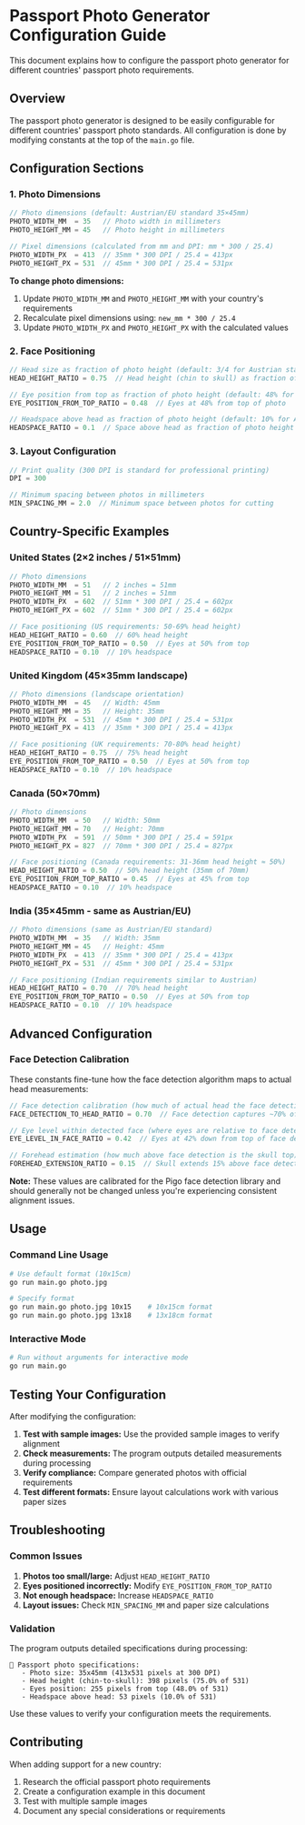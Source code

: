 # Passport Photo Generator Configuration Guide

This document explains how to configure the passport photo generator for different countries' passport photo requirements.

## Overview

The passport photo generator is designed to be easily configurable for different countries' passport photo standards. All configuration is done by modifying constants at the top of the `main.go` file.

## Configuration Sections

### 1. Photo Dimensions

```go
// Photo dimensions (default: Austrian/EU standard 35×45mm)
PHOTO_WIDTH_MM  = 35   // Photo width in millimeters
PHOTO_HEIGHT_MM = 45   // Photo height in millimeters

// Pixel dimensions (calculated from mm and DPI: mm * 300 / 25.4)
PHOTO_WIDTH_PX  = 413  // 35mm * 300 DPI / 25.4 = 413px
PHOTO_HEIGHT_PX = 531  // 45mm * 300 DPI / 25.4 = 531px
```

**To change photo dimensions:**
1. Update `PHOTO_WIDTH_MM` and `PHOTO_HEIGHT_MM` with your country's requirements
2. Recalculate pixel dimensions using: `new_mm * 300 / 25.4`
3. Update `PHOTO_WIDTH_PX` and `PHOTO_HEIGHT_PX` with the calculated values

### 2. Face Positioning

```go
// Head size as fraction of photo height (default: 3/4 for Austrian standard)
HEAD_HEIGHT_RATIO = 0.75  // Head height (chin to skull) as fraction of photo height

// Eye position from top as fraction of photo height (default: 48% for Austrian)
EYE_POSITION_FROM_TOP_RATIO = 0.48  // Eyes at 48% from top of photo

// Headspace above head as fraction of photo height (default: 10% for Austrian)
HEADSPACE_RATIO = 0.1  // Space above head as fraction of photo height
```

### 3. Layout Configuration

```go
// Print quality (300 DPI is standard for professional printing)
DPI = 300

// Minimum spacing between photos in millimeters
MIN_SPACING_MM = 2.0  // Minimum space between photos for cutting
```

## Country-Specific Examples

### United States (2×2 inches / 51×51mm)

```go
// Photo dimensions
PHOTO_WIDTH_MM  = 51   // 2 inches = 51mm
PHOTO_HEIGHT_MM = 51   // 2 inches = 51mm
PHOTO_WIDTH_PX  = 602  // 51mm * 300 DPI / 25.4 = 602px
PHOTO_HEIGHT_PX = 602  // 51mm * 300 DPI / 25.4 = 602px

// Face positioning (US requirements: 50-69% head height)
HEAD_HEIGHT_RATIO = 0.60  // 60% head height
EYE_POSITION_FROM_TOP_RATIO = 0.50  // Eyes at 50% from top
HEADSPACE_RATIO = 0.10  // 10% headspace
```

### United Kingdom (45×35mm landscape)

```go
// Photo dimensions (landscape orientation)
PHOTO_WIDTH_MM  = 45   // Width: 45mm
PHOTO_HEIGHT_MM = 35   // Height: 35mm
PHOTO_WIDTH_PX  = 531  // 45mm * 300 DPI / 25.4 = 531px
PHOTO_HEIGHT_PX = 413  // 35mm * 300 DPI / 25.4 = 413px

// Face positioning (UK requirements: 70-80% head height)
HEAD_HEIGHT_RATIO = 0.75  // 75% head height
EYE_POSITION_FROM_TOP_RATIO = 0.50  // Eyes at 50% from top
HEADSPACE_RATIO = 0.10  // 10% headspace
```

### Canada (50×70mm)

```go
// Photo dimensions
PHOTO_WIDTH_MM  = 50   // Width: 50mm
PHOTO_HEIGHT_MM = 70   // Height: 70mm
PHOTO_WIDTH_PX  = 591  // 50mm * 300 DPI / 25.4 = 591px
PHOTO_HEIGHT_PX = 827  // 70mm * 300 DPI / 25.4 = 827px

// Face positioning (Canada requirements: 31-36mm head height ≈ 50%)
HEAD_HEIGHT_RATIO = 0.50  // 50% head height (35mm of 70mm)
EYE_POSITION_FROM_TOP_RATIO = 0.45  // Eyes at 45% from top
HEADSPACE_RATIO = 0.10  // 10% headspace
```

### India (35×45mm - same as Austrian/EU)

```go
// Photo dimensions (same as Austrian/EU standard)
PHOTO_WIDTH_MM  = 35   // Width: 35mm
PHOTO_HEIGHT_MM = 45   // Height: 45mm
PHOTO_WIDTH_PX  = 413  // 35mm * 300 DPI / 25.4 = 413px
PHOTO_HEIGHT_PX = 531  // 45mm * 300 DPI / 25.4 = 531px

// Face positioning (Indian requirements similar to Austrian)
HEAD_HEIGHT_RATIO = 0.70  // 70% head height
EYE_POSITION_FROM_TOP_RATIO = 0.50  // Eyes at 50% from top
HEADSPACE_RATIO = 0.10  // 10% headspace
```

## Advanced Configuration

### Face Detection Calibration

These constants fine-tune how the face detection algorithm maps to actual head measurements:

```go
// Face detection calibration (how much of actual head the face detection captures)
FACE_DETECTION_TO_HEAD_RATIO = 0.70  // Face detection captures ~70% of head height

// Eye level within detected face (where eyes are relative to face detection box)
EYE_LEVEL_IN_FACE_RATIO = 0.42  // Eyes at 42% down from top of face detection

// Forehead estimation (how much above face detection is the skull top)
FOREHEAD_EXTENSION_RATIO = 0.15  // Skull extends 15% above face detection
```

**Note:** These values are calibrated for the Pigo face detection library and should generally not be changed unless you're experiencing consistent alignment issues.

## Usage

### Command Line Usage

```bash
# Use default format (10x15cm)
go run main.go photo.jpg

# Specify format
go run main.go photo.jpg 10x15    # 10x15cm format
go run main.go photo.jpg 13x18    # 13x18cm format
```

### Interactive Mode

```bash
# Run without arguments for interactive mode
go run main.go
```

## Testing Your Configuration

After modifying the configuration:

1. **Test with sample images:** Use the provided sample images to verify alignment
2. **Check measurements:** The program outputs detailed measurements during processing
3. **Verify compliance:** Compare generated photos with official requirements
4. **Test different formats:** Ensure layout calculations work with various paper sizes

## Troubleshooting

### Common Issues

1. **Photos too small/large:** Adjust `HEAD_HEIGHT_RATIO`
2. **Eyes positioned incorrectly:** Modify `EYE_POSITION_FROM_TOP_RATIO`
3. **Not enough headspace:** Increase `HEADSPACE_RATIO`
4. **Layout issues:** Check `MIN_SPACING_MM` and paper size calculations

### Validation

The program outputs detailed specifications during processing:

```
📏 Passport photo specifications:
   - Photo size: 35x45mm (413x531 pixels at 300 DPI)
   - Head height (chin-to-skull): 398 pixels (75.0% of 531)
   - Eyes position: 255 pixels from top (48.0% of 531)
   - Headspace above head: 53 pixels (10.0% of 531)
```

Use these values to verify your configuration meets the requirements.

## Contributing

When adding support for a new country:

1. Research the official passport photo requirements
2. Create a configuration example in this document
3. Test with multiple sample images
4. Document any special considerations or requirements